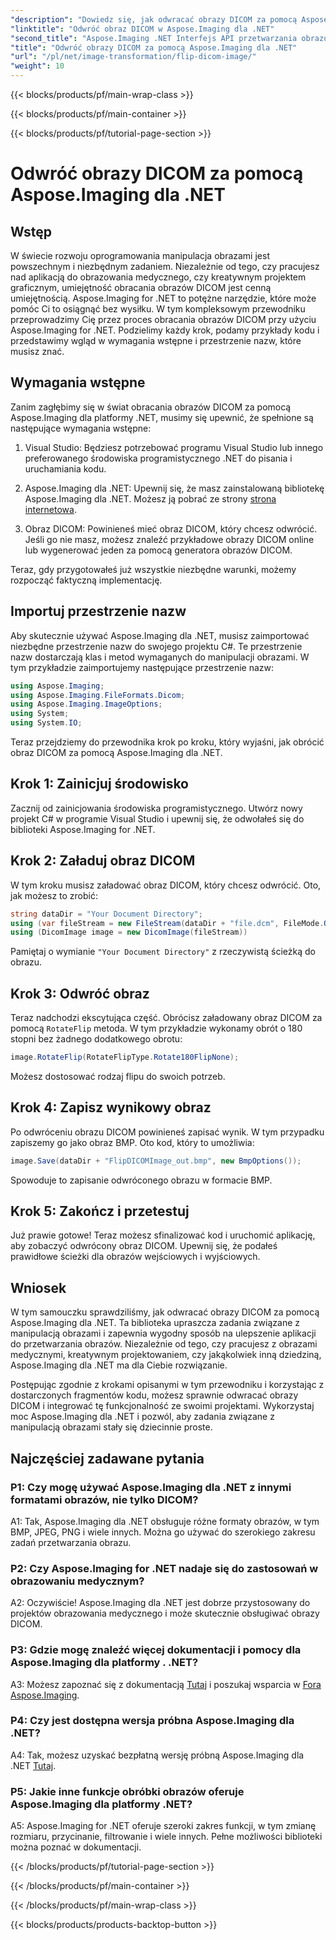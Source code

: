 ```yaml
---
"description": "Dowiedz się, jak odwracać obrazy DICOM za pomocą Aspose.Imaging dla .NET. Łatwa, wydajna manipulacja obrazami do zastosowań medycznych i nie tylko."
"linktitle": "Odwróć obraz DICOM w Aspose.Imaging dla .NET"
"second_title": "Aspose.Imaging .NET Interfejs API przetwarzania obrazu"
"title": "Odwróć obrazy DICOM za pomocą Aspose.Imaging dla .NET"
"url": "/pl/net/image-transformation/flip-dicom-image/"
"weight": 10
---
```


{{< blocks/products/pf/main-wrap-class >}}

{{< blocks/products/pf/main-container >}}

{{< blocks/products/pf/tutorial-page-section >}}

# Odwróć obrazy DICOM za pomocą Aspose.Imaging dla .NET

## Wstęp

W świecie rozwoju oprogramowania manipulacja obrazami jest powszechnym i niezbędnym zadaniem. Niezależnie od tego, czy pracujesz nad aplikacją do obrazowania medycznego, czy kreatywnym projektem graficznym, umiejętność obracania obrazów DICOM jest cenną umiejętnością. Aspose.Imaging for .NET to potężne narzędzie, które może pomóc Ci to osiągnąć bez wysiłku. W tym kompleksowym przewodniku przeprowadzimy Cię przez proces obracania obrazów DICOM przy użyciu Aspose.Imaging for .NET. Podzielimy każdy krok, podamy przykłady kodu i przedstawimy wgląd w wymagania wstępne i przestrzenie nazw, które musisz znać.

## Wymagania wstępne

Zanim zagłębimy się w świat obracania obrazów DICOM za pomocą Aspose.Imaging dla platformy .NET, musimy się upewnić, że spełnione są następujące wymagania wstępne:

1. Visual Studio: Będziesz potrzebować programu Visual Studio lub innego preferowanego środowiska programistycznego .NET do pisania i uruchamiania kodu.

2. Aspose.Imaging dla .NET: Upewnij się, że masz zainstalowaną bibliotekę Aspose.Imaging dla .NET. Możesz ją pobrać ze strony [strona internetowa](https://releases.aspose.com/imaging/net/).

3. Obraz DICOM: Powinieneś mieć obraz DICOM, który chcesz odwrócić. Jeśli go nie masz, możesz znaleźć przykładowe obrazy DICOM online lub wygenerować jeden za pomocą generatora obrazów DICOM.

Teraz, gdy przygotowałeś już wszystkie niezbędne warunki, możemy rozpocząć faktyczną implementację.

## Importuj przestrzenie nazw

Aby skutecznie używać Aspose.Imaging dla .NET, musisz zaimportować niezbędne przestrzenie nazw do swojego projektu C#. Te przestrzenie nazw dostarczają klas i metod wymaganych do manipulacji obrazami. W tym przykładzie zaimportujemy następujące przestrzenie nazw:

```csharp
using Aspose.Imaging;
using Aspose.Imaging.FileFormats.Dicom;
using Aspose.Imaging.ImageOptions;
using System;
using System.IO;
```

Teraz przejdziemy do przewodnika krok po kroku, który wyjaśni, jak obrócić obraz DICOM za pomocą Aspose.Imaging dla .NET.

## Krok 1: Zainicjuj środowisko

Zacznij od zainicjowania środowiska programistycznego. Utwórz nowy projekt C# w programie Visual Studio i upewnij się, że odwołałeś się do biblioteki Aspose.Imaging for .NET.

## Krok 2: Załaduj obraz DICOM

W tym kroku musisz załadować obraz DICOM, który chcesz odwrócić. Oto, jak możesz to zrobić:

```csharp
string dataDir = "Your Document Directory";
using (var fileStream = new FileStream(dataDir + "file.dcm", FileMode.Open, FileAccess.Read))
using (DicomImage image = new DicomImage(fileStream))
```

Pamiętaj o wymianie `"Your Document Directory"` z rzeczywistą ścieżką do obrazu.

## Krok 3: Odwróć obraz

Teraz nadchodzi ekscytująca część. Obrócisz załadowany obraz DICOM za pomocą `RotateFlip` metoda. W tym przykładzie wykonamy obrót o 180 stopni bez żadnego dodatkowego obrotu:

```csharp
image.RotateFlip(RotateFlipType.Rotate180FlipNone);
```

Możesz dostosować rodzaj flipu do swoich potrzeb.

## Krok 4: Zapisz wynikowy obraz

Po odwróceniu obrazu DICOM powinieneś zapisać wynik. W tym przypadku zapiszemy go jako obraz BMP. Oto kod, który to umożliwia:

```csharp
image.Save(dataDir + "FlipDICOMImage_out.bmp", new BmpOptions());
```

Spowoduje to zapisanie odwróconego obrazu w formacie BMP.

## Krok 5: Zakończ i przetestuj

Już prawie gotowe! Teraz możesz sfinalizować kod i uruchomić aplikację, aby zobaczyć odwrócony obraz DICOM. Upewnij się, że podałeś prawidłowe ścieżki dla obrazów wejściowych i wyjściowych.

## Wniosek

W tym samouczku sprawdziliśmy, jak odwracać obrazy DICOM za pomocą Aspose.Imaging dla .NET. Ta biblioteka upraszcza zadania związane z manipulacją obrazami i zapewnia wygodny sposób na ulepszenie aplikacji do przetwarzania obrazów. Niezależnie od tego, czy pracujesz z obrazami medycznymi, kreatywnym projektowaniem, czy jakąkolwiek inną dziedziną, Aspose.Imaging dla .NET ma dla Ciebie rozwiązanie.

Postępując zgodnie z krokami opisanymi w tym przewodniku i korzystając z dostarczonych fragmentów kodu, możesz sprawnie odwracać obrazy DICOM i integrować tę funkcjonalność ze swoimi projektami. Wykorzystaj moc Aspose.Imaging dla .NET i pozwól, aby zadania związane z manipulacją obrazami stały się dziecinnie proste.

## Najczęściej zadawane pytania

### P1: Czy mogę używać Aspose.Imaging dla .NET z innymi formatami obrazów, nie tylko DICOM?
A1: Tak, Aspose.Imaging dla .NET obsługuje różne formaty obrazów, w tym BMP, JPEG, PNG i wiele innych. Można go używać do szerokiego zakresu zadań przetwarzania obrazu.

### P2: Czy Aspose.Imaging for .NET nadaje się do zastosowań w obrazowaniu medycznym?
A2: Oczywiście! Aspose.Imaging dla .NET jest dobrze przystosowany do projektów obrazowania medycznego i może skutecznie obsługiwać obrazy DICOM.

### P3: Gdzie mogę znaleźć więcej dokumentacji i pomocy dla Aspose.Imaging dla platformy . .NET?
A3: Możesz zapoznać się z dokumentacją [Tutaj](https://reference.aspose.com/imaging/net/) i poszukaj wsparcia w [Fora Aspose.Imaging](https://forum.aspose.com/).

### P4: Czy jest dostępna wersja próbna Aspose.Imaging dla .NET?
A4: Tak, możesz uzyskać bezpłatną wersję próbną Aspose.Imaging dla .NET [Tutaj](https://releases.aspose.com/).

### P5: Jakie inne funkcje obróbki obrazów oferuje Aspose.Imaging dla platformy .NET?
A5: Aspose.Imaging for .NET oferuje szeroki zakres funkcji, w tym zmianę rozmiaru, przycinanie, filtrowanie i wiele innych. Pełne możliwości biblioteki można poznać w dokumentacji.

{{< /blocks/products/pf/tutorial-page-section >}}

{{< /blocks/products/pf/main-container >}}

{{< /blocks/products/pf/main-wrap-class >}}

{{< blocks/products/products-backtop-button >}}